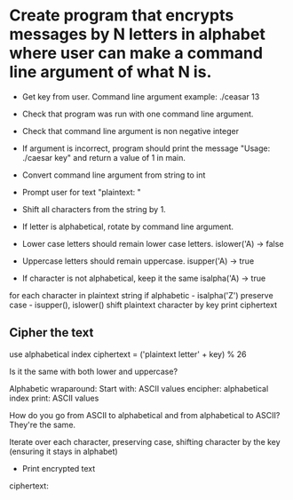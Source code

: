 # Create program that encrypts messages by N letters in alphabet where user can make a command line argument of what N is.

- Get key from user.
Command line argument example:
./ceasar 13
- Check that program was run with one command line argument.
- Check that command line argument is non negative integer
- If argument is incorrect, program should print the message "Usage: ./caesar key" and return a value of 1 in main.
- Convert command line argument from string to int
- Prompt user for text
"plaintext: "
- Shift all characters from the string by 1.

- If letter is alphabetical, rotate by command line argument.
- Lower case letters should remain lower case letters. islower('A) -> false
- Uppercase letters should remain uppercase. isupper('A) -> true
- If character is not alphabetical, keep it the same isalpha('A) -> true



for each character in plaintext string
    if alphabetic - isalpha('Z')
        preserve case - isupper(), islower()
        shift plaintext character by key
print ciphertext

## Cipher the text

use alphabetical index
ciphertext = ('plaintext letter' + key) % 26

Is it the same with both lower and uppercase?

Alphabetic wraparound:
Start with: ASCII values
encipher: alphabetical index
print: ASCII values

How do you go from ASCII to alphabetical and from alphabetical to ASCII? They're the same.

Iterate over each character, preserving case, shifting character by the key (ensuring it stays in alphabet)

- Print encrypted text

ciphertext: